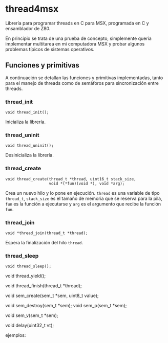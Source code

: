 # thread4msx

Librería para programar threads en C para MSX, programada en C y ensamblador de Z80.

En principio se trata de una prueba de concepto, simplemente quería implementar multitarea en mi computadora MSX y probar algunos problemas típicos de sistemas operativos.

## Funciones y primitivas

A continuación se detallan las funciones y primitivas implementadas, tanto para el manejo de threads como de semáforos para sincronización entre threads.

### thread_init
```
void thread_init();
```
Inicializa la librería.

### thread_uninit
```
void thread_uninit();
```
Desinicializa la librería.

### thread_create
```
void thread_create(thread_t *thread, uint16_t stack_size,
                   void *(*fun)(void *), void *arg);
```
Crea un nuevo hilo y lo pone en ejecución. `thread` es una variable de tipo `thread_t`, `stack_size` es el tamaño de memoria que se reserva para la pila, `fun` es la función a ejecutarse y `arg` es el argumento que recibe la función `fun`. 

### thread_join
```
void *thread_join(thread_t *thread);
```
Espera la finalización del hilo `thread`.

### thread_sleep
```
void thread_sleep();
```

void thread_yield();

void thread_finish(thread_t *thread);

void sem_create(sem_t *sem, uint8_t value);


void sem_destroy(sem_t *sem);
void sem_p(sem_t *sem);


void sem_v(sem_t *sem);

void delay(uint32_t vt);


ejemplos:
